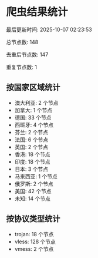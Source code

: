# 爬虫结果统计

最后更新时间: 2025-10-07 02:23:53

总节点数: 148

去重后节点数: 147

重复节点数: 1

## 按国家区域统计

- 澳大利亚: 2 个节点
- 加拿大: 1 个节点
- 德国: 33 个节点
- 西班牙: 4 个节点
- 芬兰: 2 个节点
- 法国: 6 个节点
- 英国: 2 个节点
- 香港: 18 个节点
- 印度: 18 个节点
- 日本: 3 个节点
- 马来西亚: 1 个节点
- 俄罗斯: 2 个节点
- 美国: 42 个节点
- 未知: 14 个节点

## 按协议类型统计

- trojan: 18 个节点
- vless: 128 个节点
- vmess: 2 个节点
